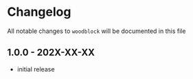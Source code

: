 # Changelog

All notable changes to `woodblock` will be documented in this file

## 1.0.0 - 202X-XX-XX

- initial release
